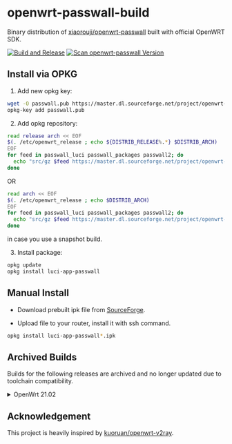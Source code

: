 # openwrt-passwall-build

Binary distribution of [xiaorouji/openwrt-passwall](https://github.com/xiaorouji/openwrt-passwall) built with official OpenWRT SDK.

[![Build and Release](https://github.com/dianlujitao/openwrt-passwall-build/actions/workflows/build-release.yml/badge.svg)](https://github.com/dianlujitao/openwrt-passwall-build/actions/workflows/build-release.yml)
[![Scan openwrt-passwall Version](https://github.com/dianlujitao/openwrt-passwall-build/actions/workflows/version-scan.yml/badge.svg)](https://github.com/dianlujitao/openwrt-passwall-build/actions/workflows/version-scan.yml)

## Install via OPKG

1. Add new opkg key:

```sh
wget -O passwall.pub https://master.dl.sourceforge.net/project/openwrt-passwall-build/passwall.pub
opkg-key add passwall.pub
```

2. Add opkg repository:

```sh
read release arch << EOF
$(. /etc/openwrt_release ; echo ${DISTRIB_RELEASE%.*} $DISTRIB_ARCH)
EOF
for feed in passwall_luci passwall_packages passwall2; do
  echo "src/gz $feed https://master.dl.sourceforge.net/project/openwrt-passwall-build/releases/packages-$release/$arch/$feed" >> /etc/opkg/customfeeds.conf
done
```
OR
```sh
read arch << EOF
$(. /etc/openwrt_release ; echo $DISTRIB_ARCH)
EOF
for feed in passwall_luci passwall_packages passwall2; do
  echo "src/gz $feed https://master.dl.sourceforge.net/project/openwrt-passwall-build/snapshots/packages/$arch/$feed" >> /etc/opkg/customfeeds.conf
done
```
in case you use a snapshot build.

3. Install package:

```sh
opkg update
opkg install luci-app-passwall
```

## Manual Install

- Download prebuilt ipk file from [SourceForge](https://sourceforge.net/projects/openwrt-passwall-build/files/).

- Upload file to your router, install it with ssh command.

```sh
opkg install luci-app-passwall*.ipk
```

## Archived Builds

Builds for the following releases are archived and no longer updated due to toolchain compatibility.

<details><summary>OpenWrt 21.02</summary>

* luci: https://github.com/xiaorouji/openwrt-passwall/commit/e2443e4f8adb235547193ad12f1dd22f9965e5fe
* packages: https://github.com/xiaorouji/openwrt-passwall/commit/9812ea8cde0f1a64731d306769cace2e9011b187
* passwall2: https://github.com/xiaorouji/openwrt-passwall2/commit/6969493ec406f2332466f8905ba8903c3178e131
</details>

## Acknowledgement

This project is heavily inspired by [kuoruan/openwrt-v2ray](https://github.com/kuoruan/openwrt-v2ray).

